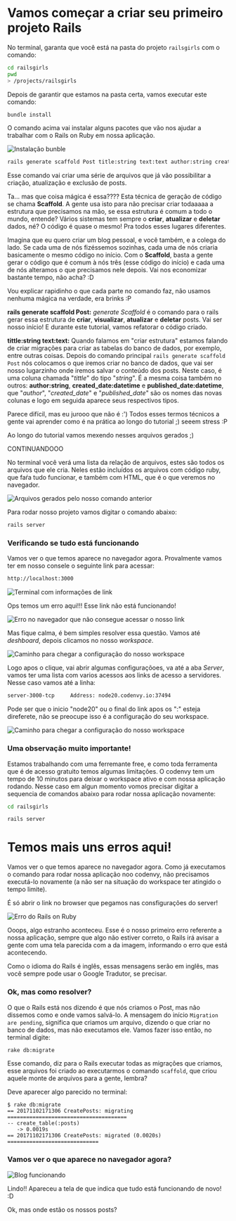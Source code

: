 # Vamos começar a criar seu primeiro projeto Rails

No terminal, garanta que você está na pasta do projeto `railsgirls` com o comando:

```sh
cd railsgirls
pwd
> /projects/railsgirls
```
Depois de garantir que estamos na pasta certa, vamos executar este comando:

```sh
bundle install
```
O comando acima vai instalar alguns pacotes que vão nos ajudar a trabalhar com o Rails on Ruby em nossa aplicação.

![Instalação bunble](../images/rails/instalacao_bundle.png)

```sh
rails generate scaffold Post title:string text:text author:string created_date:datetime published_date:datetime
```
Esse comando vai criar uma série de arquivos que já vão possibilitar a criação, atualização e exclusão de posts.

Ta... mas que coisa mágica é essa????
Esta técnica de geração de código se chama **Scaffold**. A gente usa isto para não precisar criar todaaaaa a estrutura que precisamos na mão, se essa estrutura é comum a todo o mundo, entende? Vários sistemas tem sempre o **criar**, **atualizar** e **deletar** dados, né? O código é quase o mesmo! Pra todos esses lugares diferentes.

 Imagina que eu quero criar um blog pessoal, e você também, e a colega do lado. Se cada uma de nós fizéssemos sozinhas, cada uma de nós criaria basicamente o mesmo código no início. Com o **Scaffold**, basta a gente gerar o código que é comum à nós três (esse código do início) e cada uma de nós alteramos o que precisamos nele depois. Vai nos economizar bastante tempo, não acha? :D

Vou explicar rapidinho o que cada parte no comando faz, não usamos nenhuma mágica na verdade, era brinks :P


**rails generate scaffold Post:** _generate Scaffold_ é o comando para o rails gerar essa estrutura de **criar**, **visualizar**, **atualizar** e **deletar** posts. Vai ser nosso início! E durante este tutorial, vamos refatorar o código criado.

**tittle:string text:text:** Quando falamos em "criar estrutura" estamos falando de criar migrações para criar as tabelas do banco de dados, por exemplo, entre outras coisas. Depois do comando principal `rails generate scaffold Post` nós colocamos o que iremos criar no banco de dados, que vai ser nosso lugarzinho onde iremos salvar o conteúdo dos posts. Neste caso, é uma coluna chamada "_tittle_" do tipo "_string_".
É a mesma coisa também no outros: **author:string**, **created_date:datetime** e **published_date:datetime**, que "_author_", "_created_date_" e "_published_date_" são os nomes das novas colunas e logo em seguida aparece seus respectivos tipos.

Parece difícil, mas eu jurooo que não é :')
Todos esses termos técnicos a gente vai aprender como é na prática ao longo do tutorial ;) seeem stress :P

Ao longo do tutorial vamos mexendo nesses arquivos gerados ;)

CONTINUANDOOO

No terminal você verá uma lista da relação de arquivos, estes são todos os arquivos que ele cria. Neles estão incluídos os arquivos com código ruby, que faŕa tudo funcionar, e também com HTML, que é o que veremos no navegador.

![Arquivos gerados pelo nosso comando anterior](../images/rails/arquivos_blog.png)

Para rodar nosso projeto vamos digitar o comando abaixo:

```sh
rails server
```

### Verificando se tudo está funcionando

Vamos ver o que temos aparece no navegador agora. Provalmente vamos ter em nosso consele o seguinte link para acessar:

```sh
http://localhost:3000
```

![Terminal com informações de link](../images/rails/link_server.png)


Ops temos um erro aqui!!! Esse link não está funcionando!

![Erro no navegador que não consegue acessar o nosso link](../images/rails/erro-do-link.png)


Mas fique calma, é bem simples resolver essa questão. Vamos até _deshboard_, depois clicamos no nosso _workspace_. 

![Caminho para chegar a configuração do nosso workspace](../images/rails/caminho_ajuste_link.png)


Logo apos o clique, vai abrir algumas configuraçõoes, va até a aba _Server_,
vamos ter uma lista com varios acessos aos links de acesso a servidores. 
Nesse caso vamos até a linha:

```sh
server-3000-tcp     Address: node20.codenvy.io:37494
```
Pode ser que o inicio "node20" ou o final do link apos os ":" esteja direferete, não se preocupe isso é a configuração do seu workspace.

![Caminho para chegar a configuração do nosso workspace](../images/rails/link_correto_pelo_server.png)


### Uma observação muito importante!

Estamos trabalhando com  uma ferremante free, e como toda ferramenta que é de acesso gratuito temos algumas limitações. O codenvy tem um tempo de 10 minutos para deixar o workspace ativo e com nossa aplicação rodando. 
Nesse caso em algun momento vomos precisar digitar a sequencia de comandos abaixo para rodar nossa aplicação novamente: 

```sh
cd railsgirls

rails server
```


# Temos mais uns erros aqui!

Vamos ver o que temos aparece no navegador agora. Como já executamos o comando para rodar nossa aplicação noo codenvy, não precisamos executá-lo novamente (a não ser na situação do workspace ter atingido o tempo limite).

É só abrir o link no browser que pegamos nas consfigurações do server!

![Erro do Rails on Ruby](../images/rails/erro_migracao.png)

Ooops, algo estranho aconteceu. Esse é o nosso primeiro erro referente a nossa aplicação, sempre que algo não estiver correto, o Rails irá avisar a gente com uma tela parecida com a da imagem, informando o erro que está acontecendo.

Como o idioma do Rails é inglês, essas mensagens serão em inglês, mas você sempre pode usar o Google Tradutor, se precisar.

### Ok, mas como resolver?

O que o Rails está nos dizendo é que nós criamos o Post, mas não dissemos como e onde vamos salvá-lo. A mensagem do início `Migration are pending`, significa que criamos um arquivo, dizendo o que criar no banco de dados, mas não executamos ele. Vamos fazer isso então, no terminal digite:

```sh
rake db:migrate
```

Esse comando, diz para o Rails executar todas as migrações que criamos, esse arquivos foi criado ao executarmos o comando `scaffold`, que criou aquele monte de arquivos para a gente, lembra?

Deve aparecer algo parecido no terminal:
```
$ rake db:migrate
== 20171102171306 CreatePosts: migrating ======================================
-- create_table(:posts)
   -> 0.0019s
== 20171102171306 CreatePosts: migrated (0.0020s) =============================
```

### Vamos ver o que aparece no navegador agora?

![Blog funcionando](../images/rails/rails_inicial.png)

Lindo!! Apareceu a tela de que indica que tudo está funcionando de novo! :D

Ok, mas onde estão os nossos posts?
